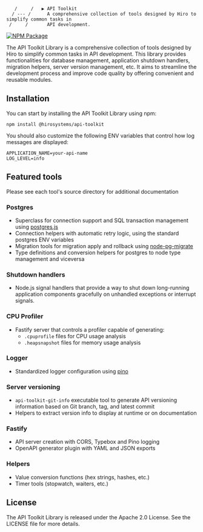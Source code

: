 
       /     /   ▶ API Toolkit
      / --- /      A comprehensive collection of tools designed by Hiro to simplify common tasks in
     /     /       API development.

[![NPM Package](https://img.shields.io/npm/v/@hirosystems/api-toolkit.svg?style=flat-square)](https://www.npmjs.org/package/@hirosystems/api-toolkit)

The API Toolkit Library is a comprehensive collection of tools designed by Hiro to simplify common
tasks in API development. This library provides functionalities for database management, application
shutdown handlers, migration helpers, server version management, etc. It aims to streamline the
development process and improve code quality by offering convenient and reusable modules.

## Installation

You can start by installing the API Toolkit Library using npm:

```
npm install @hirosystems/api-toolkit
```

You should also customize the following ENV variables that control how log messages are displayed:

```env
APPLICATION_NAME=your-api-name
LOG_LEVEL=info
```

## Featured tools

Please see each tool's source directory for additional documentation

### Postgres

* Superclass for connection support and SQL transaction management using
  [postgres.js](https://github.com/porsager/postgres)
* Connection helpers with automatic retry logic, using the standard postgres ENV variables
* Migration tools for migration apply and rollback using
  [node-pg-migrate](https://github.com/salsita/node-pg-migrate)
* Type definitions and conversion helpers for postgres to node type management and viceversa

### Shutdown handlers

* Node.js signal handlers that provide a way to shut down long-running application components
gracefully on unhandled exceptions or interrupt signals.

### CPU Profiler

* Fastify server that controls a profiler capable of generating:
    * `.cpuprofile` files for CPU usage analysis
    * `.heapsnapshot` files for memory usage analysis

### Logger

* Standardized logger configuration using [pino](https://github.com/pinojs/pino)

### Server versioning

* `api-toolkit-git-info` executable tool to generate API versioning information based on Git branch,
  tag, and latest commit
* Helpers to extract version info to display at runtime or on documentation

### Fastify

* API server creation with CORS, Typebox and Pino logging
* OpenAPI generator plugin with YAML and JSON exports

### Helpers

* Value conversion functions (hex strings, hashes, etc.)
* Timer tools (stopwatch, waiters, etc.)

## License

The API Toolkit Library is released under the Apache 2.0 License. See the LICENSE file for more
details.